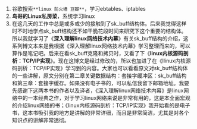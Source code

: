 1. 谷歌搜索`**linux 防火墙 豆瓣**`，学习ebtables、iptables
1. **鸟哥的Linux私房菜**，系统学习linux
1. 在这几天的工作中总是或多或少的接触到了sk_buff结构体。后来我觉得这样时不时地学点sk_buff结构还不如干脆花段时间来研究下这个重要的结构体。所以我就学习了《**深入理解linux网络技术内幕**》有关sk_buff结构的介绍，这系列博文本来是我根据《深入理解linux网络技术内幕》学习整理而来的，可以算作是笔记吧。后来在看sk_buff克隆和拷贝时，又看了下《**linux内核源码剖析：TCP/IP实现**》。现在这博文是经过修改的，所以也加进了在《llinux内核源码剖析：TCP/IP实现》学习到的内容。大家也可以看看原文对sk_buff结构体的一些讲解，原文分别在第二章关键数据结构：套接字缓冲区：sk_buff结构和第三章：套接字缓存。如果没有电子书的，可以私信我留下邮箱地址。我要先感谢下这两本书的作者以及译者，《深入理解linux网络技术内幕》是linux网络中的一本经典之作，对于学习linux网络来说是非常有用的，这是本全面宏观的介绍linux网络的书；《linux内核源码剖析：TCP/IP实现》我开始看的是电子书，这本书吸引我的地方是讲解的非常详细，而且是非常简洁，尤其是对各个知识点的讲解非常透彻。
